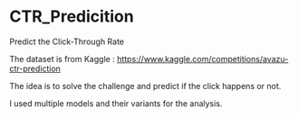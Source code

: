 # CTR_Predicition
Predict the Click-Through Rate 

The dataset is from Kaggle : https://www.kaggle.com/competitions/avazu-ctr-prediction

The idea is to solve the challenge and predict if the click happens or not. 

I used multiple models and their variants for the analysis. 

